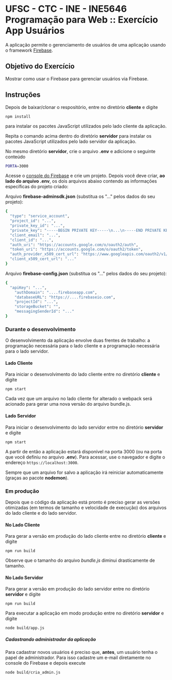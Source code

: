 # UFSC - CTC - INE - INE5646 Programação para Web :: Exercício App Usuários

A aplicação permite o gerenciamento de usuários de uma aplicação usando o framework [Firebase](https://firebase.google.com/).

## Objetivo do Exercício

Mostrar como usar o Firebase para gerenciar usuários via Firebase.

## Instruções

Depois de baixar/clonar o respositório, entre no diretório **cliente** e digite

`npm install`

para instalar os pacotes JavaScript utilizados pelo lado cliente da aplicação.

Repita o comando acima dentro do diretório **servidor** para instalar os pacotes JavaScript utilizados pelo lado servidor da aplicação.

No mesmo diretório **servidor**,  crie o arquivo **.env** e adicione o seguinte conteúdo

```bash
PORTA=3000
```

Acesse o [console do Firebase](https://console.firebase.google.com) e crie um projeto. Depois você deve criar, **ao lado do arquivo .env**, os dois arquivos abaixo contendo as informações específicas do projeto criado:

Arquivo **firebase-adminsdk.json** (substitua os "..." pelos dados do seu projeto):

```bash
{
  "type": "service_account",
  "project_id": "...",
  "private_key_id": "...",
  "private_key": "-----BEGIN PRIVATE KEY-----\n...\n-----END PRIVATE KEY-----\n",
  "client_email": "...",
  "client_id": "...",
  "auth_uri": "https://accounts.google.com/o/oauth2/auth",
  "token_uri": "https://accounts.google.com/o/oauth2/token",
  "auth_provider_x509_cert_url": "https://www.googleapis.com/oauth2/v1/certs",
  "client_x509_cert_url": "..."
}
```  

Arquivo **firebase-config.json** (substitua os "..." pelos dados do seu projeto):

```bash
{
  "apiKey": "...",
    "authDomain": "....firebaseapp.com",
    "databaseURL": "https://....firebaseio.com",
    "projectId": "...",
    "storageBucket": "",
    "messagingSenderId": "..."
}
```

### Durante o desenvolvimento

O desenvolvimento da aplicação envolve duas frentes de trabalho: a programação necessária para o lado cliente e a programação necessária para o lado servidor.

#### Lado Cliente

Para iniciar o desenvolvimento do lado cliente entre no diretório **cliente** e digite

`npm start`

Cada vez que um arquivo no lado cliente for alterado o webpack será acionado para gerar uma nova versão do arquivo bundle.js.

#### Lado Servidor

Para iniciar o desenvolvimento do lado servidor entre no diretório **servidor** e digite

`npm start`

A partir de então a aplicação estará disponível na porta 3000 (ou na porta que você definiu no arquivo **.env**). Para acessar, use o navegador e digite o endereço `https://localhost:3000`.

Sempre que um arquivo for salvo a aplicação irá reiniciar automaticamente (graças ao pacote **nodemon**).

### Em produção

Depois que o código da aplicação está pronto é preciso gerar as versões otimizadas (em termos de tamanho e velocidade de execução) dos arquivos do lado cliente e do lado servidor.

#### No Lado Cliente

Para gerar a versão em produção do lado cliente entre no diretório **cliente** e digite

`npm run build`

Observe que o tamanho do arquivo *bundle.js* diminui drasticamente de tamanho.

#### No Lado Servidor

Para gerar a versão em produção do lado servidor entre no diretório **servidor** e digite

`npm run build`

Para executar a aplicação em modo produção entre no diretório **servidor** e digite

`node build/app.js`

##### Cadastrando administrador da aplicação

Para cadastrar novos usuários é preciso que, **antes**, um usuário tenha o papel de administrador. Para isso cadastre um e-mail diretamente no console do Firebase e depois execute

`node build/cria_admin.js`
